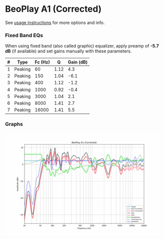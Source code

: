 # BeoPlay A1 (Corrected)
See [usage instructions](https://github.com/jaakkopasanen/AutoEq#usage) for more options and info.

### Fixed Band EQs
When using fixed band (also called graphic) equalizer, apply preamp of **-5.7 dB** (if available) and set gains manually with these parameters.

|   # | Type    |   Fc (Hz) |    Q |   Gain (dB) |
|-----|---------|-----------|------|-------------|
|   1 | Peaking |        60 | 1.12 |         4.3 |
|   2 | Peaking |       150 | 1.04 |        -6.1 |
|   3 | Peaking |       400 | 1.12 |        -1.2 |
|   4 | Peaking |      1000 | 0.92 |        -0.4 |
|   5 | Peaking |      3000 | 1.04 |         2.1 |
|   6 | Peaking |      8000 | 1.41 |         2.7 |
|   7 | Peaking |     16000 | 1.41 |         5.5 |

### Graphs
![](./BeoPlay%20A1%20(Corrected).png)
